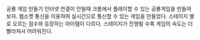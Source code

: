 공룡 게임 만들기
인터넷 연결이 안될때 크롬에서 플레이할 수 있는 공룡게임을 만들어 보자.
웹소켓 통신을 이용하여 실시간으로 통신할 수 있는 게임을 만들었다.
스테이지 별로 오르는 점수와 등장하는 아이템이 다르다.
스테이지가 진행될 수록 게임의 속도는 더 빨라져서 어려워진다.
